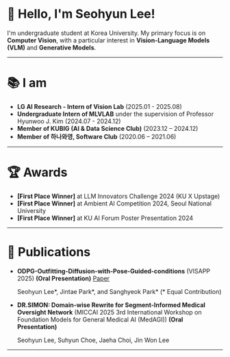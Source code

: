 # 👋 Hello, I'm Seohyun Lee!

I'm undergraduate student at Korea University. My primary focus is on **Computer Vision**, with a particular interest in **Vision-Language Models (VLM)** and **Generative Models**.

---

# 📚 I am
- **LG AI Research - Intern of Vision Lab** (2025.01 - 2025.08)
- **Undergraduate Intern of MLVLAB** under the supervision of Professor Hyunwoo J. Kim (2024.07 - 2024.12)
- **Member of KUBIG (AI & Data Science Club)** (2023.12 – 2024.12)
- **Member of 하나와영, Software Club** (2020.06 – 2021.06)

---
# 🏆 Awards
- **[First Place Winner]** at LLM Innovators Challenge 2024 (KU X Upstage)
- **[First Place Winner]** at Ambient AI Competition 2024, Seoul National University
- **[First Place Winner]** at KU AI Forum Poster Presentation 2024
---

# 📄 Publications
- **ODPG-Outfitting-Diffusion-with-Pose-Guided-conditions** (VISAPP 2025) **(Oral Presentation)** [Paper](https://www.scitepress.org/publishedPapers/2025/131506/pdf/index.html)

  Seohyun Lee*, Jintae Park*, and Sanghyeok Park* (* Equal Contribution)
- **DR.SIMON: Domain-wise Rewrite for Segment-Informed Medical Oversight Network** (MICCAI 2025 3rd International Workshop on Foundation Models for General Medical AI (MedAGI)) **(Oral Presentation)**

  Seohyun Lee, Suhyun Choe, Jaeha Choi, Jin Won Lee
---

